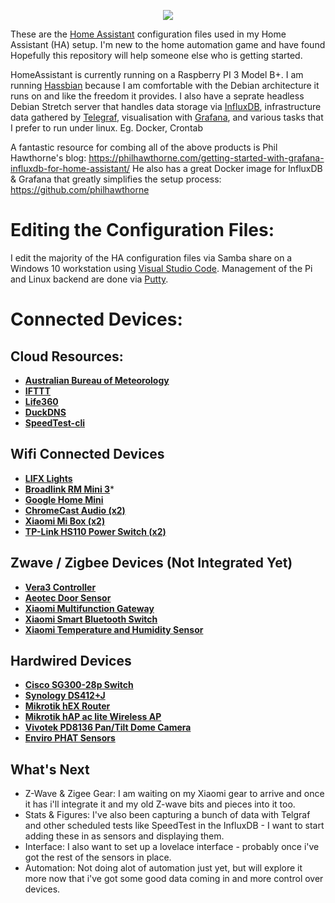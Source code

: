 
<p align="center">
  <img src="https://github.com/home-assistant/home-assistant-assets/blob/master/loading-screen.gif">
</p>

These are the [Home Assistant](https://home-assistant.io/) configuration files used in my Home Assistant (HA) setup. 
I'm new to the home automation game and have found Hopefully this repository will help someone else who is getting started. 

HomeAssistant is currently running on a Raspberry PI 3 Model B+.  I am running [Hassbian](https://www.home-assistant.io/docs/installation/hassbian/installation/) because I am comfortable with the Debian architecture it runs on and like the freedom it provides. I also have a seprate headless Debian Stretch server that handles data storage via [InfluxDB](https://www.influxdata.com/time-series-platform/influxdb/), infrastructure data gathered by [Telegraf](https://www.influxdata.com/time-series-platform/telegraf), visualisation with [Grafana](https://grafana.com/), and various tasks that I prefer to run under linux. Eg. Docker, Crontab    

A fantastic resource for combing all of the above products is Phil Hawthorne's blog: https://philhawthorne.com/getting-started-with-grafana-influxdb-for-home-assistant/
He also has a great Docker image for InfluxDB & Grafana that greatly simplifies the setup process:  https://github.com/philhawthorne

# Editing the Configuration Files:
I edit the majority of the HA configuration files via Samba share on a Windows 10 workstation using [Visual Studio Code](https://code.visualstudio.com/).
Management of the Pi and Linux backend are done via [Putty](https://www.putty.org/).

# Connected Devices:

## Cloud Resources:
* __[Australian Bureau of Meteorology](http://www.bom.gov.au)__
* __[IFTTT](https://ifttt.com)__
* __[Life360](https://www.life360.com/)__
* __[DuckDNS](https://www.duckdns.org/)__
* __[SpeedTest-cli](https://github.com/sivel/speedtest-cli)__

## Wifi Connected Devices
* __[LIFX Lights](https://www.lifx.com.au/)__ 
* __[Broadlink RM Mini 3](https://www.amazon.com/BroadLink-Control-Universal-Remote-RMMINI3-EN/dp/B01FK2SDOC/ref=sr_1_2?ie=UTF8&qid=1499475366&sr=8-2&keywords=broadlink+mini3)__*
* __[Google Home Mini](https://store.google.com/au/product/google_home_mini)__
* __[ChromeCast Audio (x2)](https://store.google.com/us/product/chromecast_audio)__
* __[Xiaomi Mi Box (x2)](https://www.mi.com/en/mibox/)__
* __[TP-Link HS110 Power Switch (x2)](https://www.tp-link.com/au/products/details/cat-5258_HS110.html)__

## Zwave / Zigbee Devices (Not Integrated Yet)
* __[Vera3 Controller](http://getvera.com/controllers/vera3/)__
* __[Aeotec Door Sensor](https://aeotec.com/z-wave-door-window-sensor)__
* __[Xiaomi Multifunction Gateway](https://www.gearbest.com/living-appliances/pp_344667.html)__
* __[Xiaomi Smart Bluetooth Switch](https://www.gearbest.com/smart-light-bulb/pp_257679.html)__
* __[Xiaomi Temperature and Humidity Sensor](https://www.gearbest.com/access-control/pp_626702.html)__

## Hardwired Devices
* __[Cisco SG300-28p Switch](https://www.cisco.com/c/en/us/support/switches/sg300-28pp-28-port-gigabit-poe-plus-managed-switch/model.html)__
* __[Synology DS412+J ](https://www.synology.com/en-us/support/download/DS412+#utilities)__
* __[Mikrotik hEX Router ](https://mikrotik.com/product/RB750Gr3)__ 
* __[Mikrotik hAP ac lite Wireless AP](https://mikrotik.com/product/RB952Ui-5ac2nD)__
* __[Vivotek PD8136 Pan/Tilt Dome Camera ](https://www.vivotek.com/website/pd8136/)__
* __[Enviro PHAT Sensors](https://shop.pimoroni.com/products/enviro-phat)__


## What's Next

* Z-Wave & Zigee Gear:  I am waiting on my Xiaomi gear to arrive and once it has i'll integrate it and my old Z-wave bits and pieces into it too.
* Stats & Figures:  I've also been capturing a bunch of data with Telgraf and other scheduled tests like SpeedTest in the InfluxDB - I want to start adding these in as sensors and displaying them.
* Interface: I also want to set up a lovelace interface - probably once i've got the rest of the sensors in place.
* Automation:  Not doing alot of automation just yet, but will explore it more now that i've got some good data coming in and more control over devices.